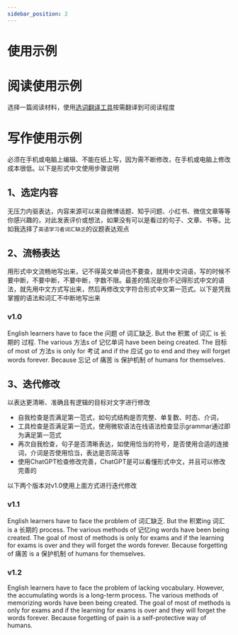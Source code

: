 ```yaml
---
sidebar_position: 2
---
```

# 使用示例


# 阅读使用示例
选择一篇阅读材料，使用[选词翻译工具](https://cdn.blemon.net/web/translate/#/)按需翻译到可阅读程度

# 写作使用示例
必须在手机或电脑上编辑、不能在纸上写，因为需不断修改，在手机或电脑上修改成本很低。以下是形式中文使用步骤说明

## 1、选定内容
无压力内驱表达，内容来源可以来自微博话题、知乎问题、小红书、微信文章等等你感兴趣的，对此发表评价或想法，如果没有可以是看过的句子、文章、书等。比如我选择了`英语学习者词汇缺乏`的议题表达观点

## 2、流畅表达
用形式中文流畅地写出来，记不得英文单词也不要查，就用中文词语，写的时候不要中断，不要中断，不要中断，字数不限。最差的情况是你不记得形式中文的语法，就先用中文方式写出来，然后再修改文字符合形式中文第一范式。以下是凭我掌握的语法和词汇不中断地写出来

### v1.0
English learners have to face the 问题 of 词汇缺乏. But the 积累 of 词汇 is 长期的 过程. The various 方法s of 记忆单词 have been being created. The 目标 of most of 方法s is only for 考试 and if the 应试 go to end and they will forget words forever. Because 忘记 of 痛苦 is 保护机制 of humans for themselves.

## 3、迭代修改
以表达更清晰、准确且有逻辑的目标对文字进行修改

- 自我检查是否满足第一范式，如句式结构是否完整、单复数、时态、介词，
- 工具检查是否满足第一范式，使用微软语法在线语法检查显示grammar通过即为满足第一范式
- 再次自我检查，句子是否清晰表达，如使用恰当的符号，是否使用合适的连接词，介词是否使用恰当，表达是否简洁等
- 使用ChatGPT检查修改完善，ChatGPT是可以看懂形式中文，并且可以修改完善的

以下两个版本对v1.0使用上面方式进行迭代修改

### v1.1
English learners have to face the problem of 词汇缺乏. But the 积累ing 词汇 is a 长期的 process. The various methods of 记忆ing words have been being created. The goal of most of methods is only for exams and if the learning for exams is over and they will forget the words forever. Because forgetting of 痛苦 is a 保护机制 of humans for themselves.

### v1.2
English learners have to face the problem of lacking vocabulary. However, the accumulating words is a long-term process. The various methods of memorizing words have been being created. The goal of most of methods is only for exams and if the learning for exams is over and they will forget the words forever. Because forgetting of pain is a self-protective way of humans.
